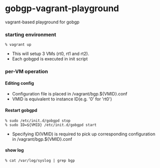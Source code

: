 # gobgp-vagrant-playground

vagrant-based playground for gobgp

### starting environment

```
% vagrant up
```

- This will setup 3 VMs (rt0, rt1 and rt2).
- Each gobgpd is executed in init script

### per-VM operation

#### Editing config

- Configuration file is placed in /vagrant/bgp.${VMID}.conf
- VMID is equivalent to instance ID(e.g. '0' for 'rt0')

#### Restart gobgpd

```
% sudo /etc/init.d/gobgpd stop
% sudo ID=${VMID} /etc/init.d/gobgpd start
```

- Specifying ID(VMID) is required to pick up corresponding configuration in /vagrant/bgp.${VMID}.conf

#### show log

```
% cat /var/log/syslog | grep bgp
```
